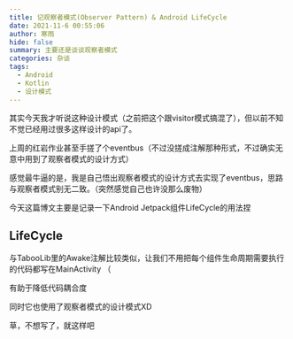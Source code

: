 ```yaml
---
title: 记观察者模式(Observer Pattern) & Android LifeCycle
date: 2021-11-6 00:55:06
author: 寒雨
hide: false
summary: 主要还是谈谈观察者模式
categories: 杂谈
tags:
  - Android
  - Kotlin
  - 设计模式
---
```


其实今天我才听说这种设计模式（之前把这个跟visitor模式搞混了），但以前不知不觉已经用过很多这样设计的api了。

上周的红岩作业甚至手搓了个eventbus（不过没搓成注解那种形式，不过确实无意中用到了观察者模式的设计方式）

感觉最牛逼的是，我是自己悟出观察者模式的设计方式去实现了eventbus，思路与观察者模式别无二致。（突然感觉自己也许没那么废物）

今天这篇博文主要是记录一下Android Jetpack组件LifeCycle的用法捏

## LifeCycle

与TabooLib里的Awake注解比较类似，让我们不用把每个组件生命周期需要执行的代码都写在MainActivity （

有助于降低代码耦合度

同时它也使用了观察者模式的设计模式XD

草，不想写了，就这样吧